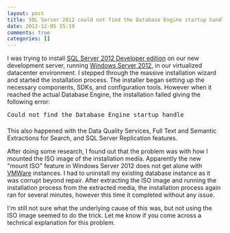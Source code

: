```yaml
---
layout: post
title: SQL Server 2012 could not find the Database Engine startup handle
date: 2012-12-05 15:19
comments: true
categories: []
---
```

I was trying to install <a href="http://www.microsoft.com/sqlserver/en/us/editions/2012-editions/enterprise.aspx" target="_blank">SQL Server 2012 Developer edition</a> on our new development server, running <a href="http://www.microsoft.com/en-us/server-cloud/windows-server/default.aspx" target="_blank">Windows Server 2012</a>, in our virtualized datacenter environment. I stepped through the massive installation wizard and started the installation process. The installer began setting up the necessary components, SDKs, and configuration tools. However when it reached the actual Database Engine, the installation failed giving the following error:

<pre style="margin-bottom: 1.5em;">Could not find the Database Engine startup handle</pre>

This also happened with the Data Quality Services, Full Text and Semantic Extractions for Search, and SQL Server Replication features.

After doing some research, I found out that the problem was with how I mounted the ISO image of the installation media. Apparently the new "mount ISO" feature in Windows Server 2012 does not get alone with <a href="http://www.vmware.com/" target="_blank">VMWare</a> instances. I had to uninstall my existing database instance as it was corrupt beyond repair. After extracting the ISO image and running the installation process from the extracted media, the installation process again ran for several minutes, however this time it completed without any issue.

I'm still not sure what the underlying cause of this was, but not using the ISO image seemed to do the trick. Let me know if you come across a technical explanation for this problem.
